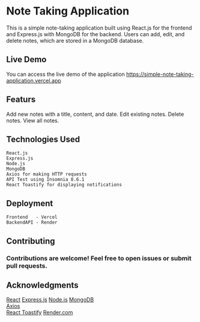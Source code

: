# Note Taking Application

This is a simple note-taking application built using React.js for the frontend and Express.js with MongoDB for the backend. Users can add, edit, and delete notes, which are stored in a MongoDB database.

## Live Demo
You can access the live demo of the application https://simple-note-taking-application.vercel.app

## Featurs 
Add new notes with a title, content, and date.
Edit existing notes.
Delete notes.
View all notes.

## Technologies Used
    React.js
    Express.js
    Node.js
    MongoDB
    Axios for making HTTP requests
    API Test using Insomnia 8.6.1
    React Toastify for displaying notifications

## Deployment 
    Frontend   - Vercel
    BackendAPI - Render

## Contributing
  ### Contributions are welcome! Feel free to open issues or submit pull requests.


## Acknowledgments
<a href="https://reactjs.org">React</a>
<a href="https://expressjs.com/">Express.js</a>
<a href="https://nodejs.org/en">Node.js</a>
<a href="https://www.mongodb.com/">MongoDB</a>  
<a href="https://axios-http.com/">Axios</a>  
<a href="https://github.com/fkhadra/react-toastify">React Toastify</a> 
<a href="https://render.com]">Render.com</a> 
  
